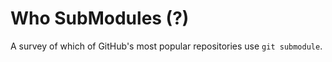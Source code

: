 
# Who SubModules (?)

A survey of which of GitHub's most popular repositories use `git submodule`. 

